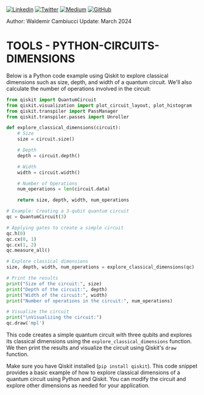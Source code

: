 [![Linkedin](https://img.shields.io/badge/LinkedIn-0077B5?style=for-the-badge&logo=linkedin&logoColor=white)](https://www.linkedin.com/in/wcamb/)
[![Twitter](https://img.shields.io/badge/Twitter-1DA1F2?style=for-the-badge&logo=twitter&logoColor=white)](https://twitter.com/wcambiuc)
[![Medium](https://img.shields.io/badge/Medium-12100E?style=for-the-badge&logo=medium&logoColor=white)](https://medium.com/@waldemircambiucci)
[![GitHub](https://img.shields.io/badge/GitHub-100000?style=for-the-badge&logo=github&logoColor=white)](https://github.com/waldemircambiucci/)

Author: Waldemir Cambiucci
Update: March 2024

# TOOLS - PYTHON-CIRCUITS-DIMENSIONS

Below is a Python code example using Qiskit to explore classical dimensions such as size, depth, and width of a quantum circuit. We'll also calculate the number of operations involved in the circuit:

```python
from qiskit import QuantumCircuit
from qiskit.visualization import plot_circuit_layout, plot_histogram
from qiskit.transpiler import PassManager
from qiskit.transpiler.passes import Unroller

def explore_classical_dimensions(circuit):
    # Size
    size = circuit.size()

    # Depth
    depth = circuit.depth()

    # Width
    width = circuit.width()

    # Number of Operations
    num_operations = len(circuit.data)

    return size, depth, width, num_operations

# Example: Creating a 3-qubit quantum circuit
qc = QuantumCircuit(3)

# Applying gates to create a simple circuit
qc.h(0)
qc.cx(0, 1)
qc.cx(1, 2)
qc.measure_all()

# Explore classical dimensions
size, depth, width, num_operations = explore_classical_dimensions(qc)

# Print the results
print("Size of the circuit:", size)
print("Depth of the circuit:", depth)
print("Width of the circuit:", width)
print("Number of operations in the circuit:", num_operations)

# Visualize the circuit
print("\nVisualizing the circuit:")
qc.draw('mpl')
```

This code creates a simple quantum circuit with three qubits and explores its classical dimensions using the `explore_classical_dimensions` function. We then print the results and visualize the circuit using Qiskit's `draw` function.

Make sure you have Qiskit installed (`pip install qiskit`). This code snippet provides a basic example of how to explore classical dimensions of a quantum circuit using Python and Qiskit. You can modify the circuit and explore other dimensions as needed for your application.
